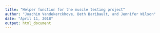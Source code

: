 ```yaml
---
title: "Helper function for the muscle testing project"
author: "Joachim Vandekerckhove, Beth Baribault, and Jennifer Wilson"
date: "April 11, 2018"
output: html_document
---
```

















